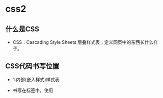 # css2

## 什么是CSS
- CSS：Cascading Style Sheets 层叠样式表；定义网页中的东西长什么样子。

## CSS代码书写位置

- 1.内部(嵌入样式)样式表
  
- 书写在<head>标签中，使用<style>标签
  
- 2.内联(行内样式)样式表，元素样式表
  - 直接书写在元素的style属性中
  - `<p style="color: red;">test</p>`

- 3.外部(外联样式)样式表[推荐]
  - 将样式书写到独立的css文件中。
  - <link rel="stylesheet" href="外部.css文件">
  - 使用外部样式的利弊
  - 外部样式可以解决多页面样式重复的问题
  - 有利于浏览器缓存，从而提高页面响应速度
  - 有利于代码分离（HTML和CSS），更容易阅读和维护


## 元素的定义

### 块级元素
- 独占一行 
    -   不设置宽度 默认宽度为父级的100%
    -   设置宽度外边距撑满整行
- 可以设置宽高、可以设置内外比边距
- 存在外边距同上问题
  - 原因：父级内第一个块级子元素设置上外边距 子元素未动 父级元素距离上级产生移动
  - 解决：
    - 1.父级开启bfc 
      - overflow:hidden|scroll|auto; 
      - display: flex  inlin-block 、grid、table、inline-table、inline-flex、inline-grid、inltable-cell、table-caption
      - position的值为absolute或fixed
    - 2.父级设置边框 （不推荐）
- 存在外边距重叠问题
  - 原因：两个块级元素间 上下外边距重叠 （最终的距离为 设置外边距最高的值）
  - 解决 同上
- 可以包裹其他元素
- 举例元素： div p ul li ol nav section header footer   form

### 行内元素
- 不会独占一行 水平依次排列
- 无法识别宽高 内容决定宽高 （可以设置但无效）
- 设置外边距 上下无效 左右有效
- 设置内边距 上下不占文档流位置 左右有效
- 存在 空白间隙
  - 原因：由自己在编辑器内编码进行换行导致
  - 解决办法：
    - 1.不进行换行 简直就是废话 不可能的
    - 2.父级设置font-size=0在给子级重新设定文字大小
- 只能包含文本
- 举例元素： a  span i em b  strong img

### 行内块元素
- 不会独占一行 水平依次排列
- 可以设置宽高 可以设置内外边距
- 存在空白间隙 原因解决方式同行元素
- 举例元素： input button textarear select option  


## 盒模型的组成
- 内容层+内边距+边框+外边距
- content+ padding + border + margin
### content 内容盒
- 存放内容区域
- 内容层大小由 宽高决定 如果没有设置宽高 由内容决定
### padding 内边距
- 内容层距离边框的距离

### border 边框
- 内容层+内边距外的边框
- 内边距与外边距间
### margin 外边距
- 元素与元素间的距离 
- 元素与页面间的距离

### 盒子大小的计算 （标准盒模型 和怪异盒模型）
- **标准盒子模型大小:  内容层+内边距+边框**  相等于 content-box
- **怪异盒模型大小：内容层决定宽高** （设置的宽高既为整个盒子的大小 ） 相等于 border-box

## 选择器

### 常用选择器
- 标签选择器
- id选择器
- . 类名选择器   多个类名以空格隔开
- [] 属性选择器

- * 通配符          选中所有标签
- + 相邻选择器      选择当前元素的后一个同级元素
- ~ 兄弟选择器      选择当前元素的后所有同级元素
- > 子级选择器      选择当前元素的下一级子级元素 
- 空格 后代选择器   选择当前元素的下所有子级元素  
- , 并集选择器      同时选择多个匹配元素   
- div.box 交集选择器
  
### 伪类 选择器

- :nth-child()      选择匹配的第n项子级元素
- :nth-of-type()    选择匹配**同类型**的第n项子级元素
- :first-child      选中第一个匹配的子级元素
- :last-child       选中最后一个匹配的子级元素
- :not()

### 伪元素
- ::before 在元素之前插入
- ::after  在元素之后插入
- ::focus  input的使用 获取焦点
  
## 权重

- !important 最高权重   10000
- 行内样式              1000
- id选择器              100
- 类名、属性、伪类       10
- 伪元素、标签           1
- + ~ 空格 * ,          0  （逗号是并集   div.box1是交集）
- **外联内联没有权重关系只有先后的层叠**
  
## 选择器

### 简单选择器

1. ID选择器
   - 元素唯一的标识 <h1 id="ID">test</h1>
   - #ID{}
  
2. 元素选择器
   - 选中所有的 指定元素
   - p{}

3. 类选择器
   - 自定义 <h1 class="class">test</h1>
   - .class{}

4. 通配符选择器
   
- *{} 将会选择整个网页元素
   
5. 属性选择器
   - 根据属性名和属性值选中元素
   - <input type="text">
   - [type="text"]{}
   - [attribute]    选取带有指定属性的所有元素
   - [attribute=value]   用于选取带有指定属性和值的元素。
   - [attribute~=value]  用于选取属性值中包含指定词汇的元素。
   - [attribute|=value]  用于选取带有以指定值开头的属性值的元素，该值必须是整个单词。
   - [attribute^=value]  匹配属性值以指定值开头的每个元素。
   - [attribute$=value]  匹配属性值以指定值结尾的每个元素。
   - [attribute*=value]  匹配属性值中包含指定值的每个元素。

6. 伪类选择器
   - 选中某些元素的某种状态 这4个状态区分先后顺序否则会出错
     - 1. :link: 超链接未访问时的状态  
     - 2. :visited: 超链接访问过后的状态
     - 3. :active：激活状态，鼠标按下状态
       - 以上3个为a元素独有状态
       - a元素的状态的严格顺序：link>visited>hover>active
     - 4. :hover: 鼠标悬停状态
    
        > 爱恨法则：love hate
        :focus 表示获得焦点的元素（如表单输入）。当用户点击或触摸元素或通过键盘的 “tab” 键选择它时会被触发。
     - 5.:first-child   选中指定元素中的第一个元素 **该元素必须在父元素后的第一位**
     - 6.:first-of-type 选中指定元素中类型的第一个元素 **该元素前有其他不符合的类型依然可以被选中**
     - 7.:last-child  同上 反转
     - 8.:last-of-type 同上 反转
     - 9.nth-child(n自定义、even偶数 、odd奇数)  选中指定的单个元素以及多个元素 **会计算进其他元素**
       
       - 10.nth-of-type() 选中指定的单个元素以及多个元素 **不会计算进其他元素**
     - 11.nth-last-child() 从元素后面开始 选中指定的单个元素以及多个元素 **会计算进其他元素**
     - 12.nth-last-of-type() 从元素后面开始 选中指定的单个元素以及多个元素 **不会计算进其他元素 只会计算当前指定的元素个数**
     - 13.:not() 否定选择器 （含义排除不需要选中的）
       
    - p:not(.test){color='red';} 其中p元素类名为test的会被排除
   
7. 伪元素选择器
   - ::before  在选中的文本前添加文本，还可以给添加的文本添加样式
   - ::after   在选中的文本后添加文本，同上
   - ::first-letter 选中元素中第一个字母（文字）
   - ::first-line 选中第一行文本
   - ::selection  设置被用户框选中的文字背景颜色以及字体颜色改变

> **伪元素与伪类的规范：伪元素使用 双冒号 （::） 伪类使用一个冒号 （:）**

### 选择器的组合

1. .        并且 div.test{}
   
  - 选择 class="test" 的所有 <div> 元素。
  
2. 空格      后代元素   div p{}
   
- 选择 <div> 元素内的所有 p 元素。
   
3. >        子元素  div>p{}
   
- 选择父元素是 <div> 的所有 <p> 元素。
   
4. +        相邻兄弟元素    div+p{}
   - 选择紧跟 <div> 元素的首个 <p> 元素。

5. ~        选择后面出现的所有兄弟元素 
- ,         并集 选择器同时选择多个匹配元素   
- div.box   交集 选择器

## 层叠 权重计算

### 简版权重

- !important 最高权重   10000
- 行内样式              1000
- id选择器              100
- 类名、属性、伪类       10
- 伪元素、标签           1
- + ~ 空格 * ,          0  （逗号是并集   div.box1是交集）
- **外联内联没有权重关系只有先后的层叠**
- 比较重要性>比较特殊性>比较源次序
- 声明冲突：同一个样式，多次应用到同一个元素
- 层叠：解决声明冲突的过程，浏览器自动处理（权重计算）

### 1.比较重要性
- 重要性从高到底：
  -  作者样式表：开发者书写的样式
  - 作者样式表中的!important样式 > 作者样式表中的行内样式>作者样式表中的普通样式 > 浏览器默认样式表中的样式

### 2.比较特殊性

- 看选择器
- 总体规则：选择器选中的范围越窄，越特殊
- 具体规则：通过选择器，计算出一个4位数（x x x x）
  - 千位：如果是内联样式，记1，否则记0    
  - 百位：等于选择器中所有id选择器的数量
  - 十位：等于选择器中所有类选择器、属性选择器、伪类选择器的数量
  - 个位：等于选择器中所有元素选择器、伪元素选择器的数量

- **多个同级别的选择器在一块 叠加时 进制不是10 而是255**
- vscode上有提示；鼠标悬停在选择上即可，但只显示 百、十、个位

### 3.比较源次序

- 当代码特殊性一致时代码书写靠后的胜出


## 属性值的计算过程

- 1.一个元素一个元素依次渲染，顺序按照页面文档的树形目录结构进行
- 2.渲染每个元素的前提条件：该元素的所有CSS属性必须有值
- 3.一个元素，从所有属性都没有值，到所有的属性都有值，这个计算过程，叫做属性值计算过程
- 4.属性计算过程：1.确定声明值    2.层叠冲突    3.使用继承    4.使用默认值

- 特殊的两个CSS取值：
  - inherit：手动（强制）继承，将父元素的值取出应用到该元素
  - initial：初始值，将该属性设置为默认值



## 关于 **颜色**
- 1.预设值：定义好的单词 blue/red/lightblue...
- 2.rgb表示法：rgb(255, 0, 0)
  - 三原色，色值：光学三原色（红、绿、蓝），每个颜色可以使用0-255之间的数字来表达，色值。
- 3.rgba(红,绿,蓝,透明度)  透明度为0~1之间
- 4.hex（16进制）表示法：#红绿蓝
  - CSS中定义颜色使用十六进制（hex）表示法为红，绿，蓝的颜色值结合。可以是最低值是0（十六进制00）到最高值是255（十六进制FF）3个双位数字的十六进制值写法，以＃符号开始。
  - rgb(255, 0, 0)==#FF0000


## 关于 **继承**

- 子元素会继承父元素的某些CSS属性
- 通常，跟文字内容相关的属性都能被继承 背景的相关属性都不会被继承

### 盒子的组成部分

> 无论是行盒、还是块盒，都由下面几个部分组成，从内到外分别是：

- 1. content  内容  
  - width、height，设置的是盒子内容的宽高
  - 内容部分通常叫做整个盒子的**内容盒 content-box**

- 2. padding  内边距（填充）  
  - 盒子边框到盒子内容的距离
  - padding-left、padding-right、padding-top、padding-bottom
    -  1个值：设定四边   当四个值 全部相等的时候 可以省略成一个值
    - 2个值：设定四边   上下相同 左右相同   
    - 3个值：           上下不同 左右相同  
    - 4个值：           上右下左 
    - 以上都为严格顺序
  - 填充区+内容区 = **填充盒 padding-box**

- 3. border 边框  

  - 边框 = 边框样式 + 边框宽度 + 边框颜色
  -  border 简写
     - 边框 样式：border-style
       - solid 实线
       - dashed虚线
       - dotted 点线 、、、
     - 边框 宽度：border-width
     - 边框 颜色：border-color
  
   - border 单个边框的设置
     - border-top:宽度 样式 颜色;
       - 值：
         - border-top-widht
         - border-top-style
         - border-top-color
         - 以下同上
     - border-right
     - border-bottom
     - border-left
     - **注意** 单个边框的设置中 也要设置 样式 颜色 宽度
     - **注意** 如果单个边框的设置中没有写全 但是代码后进行 border-style border-width border-color同样有效
  
  - border简写属性：border: 5px solid red;  无顺序要求
  - 边框+填充区+内容区 = **边框盒 border-box**

  - **关于boder上的坑**
    - 成功设置边框至少设置 1 项 （必须是 border-style）
    - 一个盒子就算不设置 边框宽度 边框颜色 只设置 边框样式依然会出现边框；
    - 原因： 宽高来源于 浏览器自带 3px 的全边像素             
    - 边框颜色 当边框不设置颜色时候 边框的默认颜色是继承于当前元素中的字体颜色而一般默认字体颜色为黑色所以边框颜色为黑色
    - 层叠以及抵消的情况
      - 抵消：当设置好的边框最后 后面代码出现 border:50px red; 那么边框将全消失 
        - 原因：border简写属性中必须有 边框样式存在
      - 层叠：当设置 好border四个边的属性时 后面代码出现 单个方向的边框设置 那么将覆盖指定的一边的边框
  
- 4. margin 外边距  

  - 元素与元素之间的距离  /  元素与页面之间的距离
  - margin-top、margin-left、margin-right、margin-bottom
    - 1个值：设定四边   当四个值 全部相等的时候 可以省略成一个值
    - 2个值：设定四边   上下相同 左右相同   
    - 3个值：           上下不同 左右相同  
    - 4个值：           上右下左 
    - 以上都为严格顺序



## 常规流 （视觉格式化模型）

- 盒模型：规定单个盒子的规则
- 视觉格式化模型（布局规则）：页面中的多个盒子排列规则
- 视觉格式化模型，大体上将页面中盒子的排列分为三种方式：
  - 1. 常规流
  - 2. 浮动
  - 3. 定位

### 常规流布局

- 叫法：常规流、文档流、普通文档流、常规文档流
- 所有元素，默认情况下，都属于常规流布局
- 总体规则：块盒独占一行，行盒水平依次排列
- 包含块（containing block）：每个盒子都有它的包含块，包含块决定了盒子的排列区域。
- 绝大部分情况下：盒子的包含块，为其父元素的内容盒
- 父元素的内容盒为子元素的包含块

## overflow
- overflow: visible;    溢出显示（默认）
- overflow: auto;       溢出 自适应
- overflow: scroll;     始终显示滚动条 
- overflow: hidden;     溢出 隐藏
  
## box-sizing  c3怪异盒模型
- 宽高决定盒子大小
- 值 border-box |content-box

## position 定位 
- 定位：手动控制元素在包含块中的精准位置

### position属性
- position
  - static 默认值 静态定位  不定位
  - sticky 粘性定位  ****  符合定位条件，发生跟固定定位一致的效果
  - relative    相对定位 **不脱离文档流 相对于自身发生定位**
  - absolut 绝对定位   **1.父级有定位就相对于父级产生定位，2.父级后都没有定位，相对于首屏定位**
  - fixed   固定定位    **相对于浏览器窗口定位**
  
- **一个元素，只要position的取值不是static，那就认为该元素是一个定位元素。**
- **定位元素会脱离文档流（相对定位除外）**
- 一个脱离了文档流的元素：
  - 文档流中的元素摆放时，会忽略脱离了文档流的元素
  - 文档流中元素计算自动高度时，会忽略脱离了文档流的元素


- 相对定位中盒子的偏移不会对其他盒子造成任何影响。
- 并且移动时只是移动不改变大小。而[margin-left]移动会改变大小
- 当全部值都设置后产生冲突：上下时听上的、左右时听左的

#### 定位下的居中

1. 水平居中定宽（垂直居中定高）
2. 将左右（上下）距离设置为0
3. 将左右（上下）margin设置为auto
>绝对定位和固定定位中，margin为auto时，会自动吸收剩余空间

#### 多个定位元素重叠时

- 堆叠上下文
  - 设置z-index，通常情况下，该值越大，越靠近用户
  - 只有定位元素设置z-index有效
  - z-index可以是负数，如果是负数，则遇到常规流、浮动元素，则会被其覆盖

#### 补充

- 绝对定位、固定定位元素一定是块盒
- 绝对定位、固定定位元素一定不是浮动
- 没有外边距合并

## float 浮动 

### 浮动的基本特点

- 修改float属性值为：
  - left：左浮动，元素靠上靠左
  - right：右浮动，元素靠上靠右
  - 默认值为none
- 当一个元素浮动后，元素必定为块盒(更改display属性为block)
- 浮动元素的包含块，和常规流一样，为父元素的内容盒

### 浮动盒子排列

1. 左浮动的盒子靠上靠左排列
2. 右浮动的盒子考上靠右排列
3. 浮动盒子在包含块中排列时，会避开常规流块盒
   - （**常规流快盒位于浮动盒子前面时浮动盒子会自动避开、常规流快盒位于浮动盒子后面时常规流快盒会无视浮动盒子**）
4. 常规流块盒在排列时，无视浮动盒子
5. 行盒在排列时，会避开浮动盒子
6. 外边距合并不会发生

### 高度坍塌

- 高度坍塌的根源：常规流盒子的自动高度，在计算时，不会考虑浮动盒子
- clear
- 默认值：none
- left：清除左浮动，该元素必须出现在前面所有左浮动盒子的下方
- right：清除右浮动，该元素必须出现在前面所有右浮动盒子的下方
- both：清除左右浮动，该元素必须出现在前面所有浮动盒子的下方





## background 背景 

### 背景属性
- background-color	指定要使用的背景颜色

- background-image	指定要使用的一个或多个背景图像

- background-repeat	指定如何重复背景图像 
  - 值：
    - repeat    :重复平铺 （默认）
    - no-repeat :不会重复
    - repeat-x	只有水平位置会重复背景图像
    - repeat-y	只有垂直位置会重复背景图像
    - round :重复均匀铺满、没有空隙
    - space :图像会尽可能得重复, 但是不会裁剪、留有空隙

- background-position	指定背景图像的位置	
  - 值：
  - 百分比（x% y%）:第一个值是水平位置，第二个值是垂直。左上角是0％0％ 右下角是100％100％ 如果仅指定了一个值，其他值将是50％。 默认值为：0％0％
  - 像素（Xpx Ypx）:同上 同时也可以使用css其他单位
  - 保留值（top、bottom、left、right、center） : 如果仅指定一个关键字，其他值将会是"center"
    - 如果仅指定一个关键字，其他值将会是"center"
    - background-position:x y;（x=水平 y=垂直）

- background-size	指定背景图片的大小	
  - 值：
    - 百分比 和 px
    - cover	**保持图像的纵横比，并将图像缩放成将完全覆盖背景定位区域的 最小大小。**
    - contain	**保持图像的纵横比，并将图像缩放成将适合背景定位区域的 最大大小。**
      - background-size:Xpx Ypx; （x=宽度 y=高度）

- background-origin	指定背景图像的定位区域	
  - 值：
    - padding-box	背景图像填充框的相对位置
    - border-box	背景图像边界框的相对位置
    - content-box	背景图像的相对位置的内容框
      - 大概含义就是指定背景图是在盒子的那一层次中

- background-clip	指定背景图像的绘画区域	
  - 值：
    - border-box	默认值。背景绘制在边框方框内（剪切成边框方框）。
    - padding-box	背景绘制在衬距方框内（剪切成衬距方框）。
    - content-box	背景绘制在内容方框内（剪切成内容方框）。
    - 大概含义就是 背景图从什么层次开始平铺

- background-attachment	设置背景图像是否固定或者随着页面的其余部分滚动。	
  - 值：
    - scroll 背景图片随着页面的滚动而滚动，这是默认的。
    - fixed	背景图片不会随着页面的滚动而滚动。
    - local	背景图片会随着元素内容的滚动而滚动。

### 背景简写
- background:rgba(背景颜色) url(背景图) no-repeat ;
- `background: #bfd url(1.png) center center/200px 200px no-repeat fixed`;
- **只需要注意 背景位置（position）和背景大小 （size） 位置在前大小在后 两者之间使用 “/” 符号隔开**

- ```html
    .example {
    background: red 
              url(img.png) 
              no-repeat 
              scroll 
              center center / 50% 
              content-box content-box;
                }
    background: 
    [background-color] [background-image] [background-repeat] 
    [background-attachment] [background-position] / [ background-size] 
    [background-origin] [background-clip];
    background:颜色 图像 不重复 位置/大小 ;
    ```

## font 文字 

### 文本样式
- font-size     规定字体尺寸
- font-style    规定字体样式
  - 值：
  - italic	浏览器会显示一个斜体的字体样式。
  - oblique	浏览器会显示一个倾斜的字体样式。
    - 以上两个属性在浏览器显示没有差别使用第一个就好
- font-weight   规定字体粗细
  - 值：
    - bold  定义粗体字符
    - bolder 定义更粗的字符。
    - lighter 定义更细的字符。
    - 100~900  定义由细到粗的字符。400 等同于 normal（标准字体），而 700 等同于 bold。
- font-variant  小型大写字母
  - normal	（默认值）浏览器会显示一个标准的字体。
  - small-caps	浏览器会显示小型大写字母的字体。
- font-family   规定字体系列
  - 1.font-family使用规则：可以填写多个字体 靠前的字体权重高于后面的字体 同时需要判定当前用户电脑中是否存在该
    字体，不存在则依次往后推 
  - 2.需要注意的是 有些字体只对中或英文有效，所以存在一行中英混合文本会使用了两种指定字体 
  - 3.五大类字体
    - serif（衬线字体）
    - sans-serif （非衬线字体）
    - monospace （等宽字体）
    - cursive （草书字体）
    - fantasy （虚幻字体）
    - 将字体设置为这些分类，浏览器会自动从这些分类里面选择指定的字体并应用 
    - 作用：兜底 常常写在 font-family属性 最后面
- line-height 行高

### font 简写
- `font: bold small-caps italic 30px/50px "华文彩云"`;
- 4.font类型的简写 ：没有严格顺序,属性之间使用空格隔开 但是 
- **文字大小 和文字字体 必须写 否则全无效而且** **文字字体必须最后写** 字体大小写在倒数第二位
- （可以设置： 字体大小 小写大字母 斜体 加粗 字体类型 ）
- font中可以写行高  font: 30px/50px "华文彩云";  **行高书写于字体大小后面 使用 “/” 斜杠隔开**

## 表单元素

### input元素
- 输入框
  - type属性：输入框类型
    - type: text， 普通文本输入框
    - type：password，密码框
    - type: date, 日期选择框，兼容性问题
    - type: search, 搜索框，兼容性问题
    - type: number，数字输入框
    - type: checkbox，多选框 单、多选框中默认被选中( checked)布尔属性
    - type: radio，单选框  单选框中所有选项需要用相同的name否则无法单选
    - type: file, 选择文件 (accept指定可选文件类型)
  - value属性：输入框的值
  - placeholder属性：显示提示的文本，文本框没有内容时显示

  - input元素可以制作按钮
    - 当type值为如下时input表示按钮：
      - reset重置按钮
      - button普通按钮
      - submit提交按钮 


### select元素 下拉列表选择框
- select元素通常和option元素配合使用
- 下拉列表分组  optgroup-元素 label属性-分组组名 
- 设置默认被选中(selected)布尔属性
 ```html
    <select>
        <optgroup label="男单">
            <option>李宗伟</option>
            <option >林丹</option>
            <option>湛龙</option>
        </optgroup>
        <optgroup label="女单">
            <option >大撅彩</option>
            <option >戴资颖</option>
        </optgroup>
           
    </select>
 ```

### textarea元素 文本域，多行文本框

- 属性cols=""表示一行字符个数 
- 属性rows=""表示有多少行
  ```html
  <textarea name="" id="" cols="30" rows="10"></textarea>
  ```

### lable

- 通常配合单选和多选框使用
- 可以通过for属性，让label元素关联某一个表单元素，for属性书写表单元素id的值
```html
<body>

    显示关联
    <p>
        请选择性别：
        <input id="radio1" type="radio" name="test" >
        <label for="radio1">男</label>
        <!-- input中设置id名引用到lable属性for中-二者将关联，关联后点击文本也会选中选框 -->
        <input id="radio2" type="radio" name="test" >
        <label for="radio2">女</label>
    </p>
    隐式关联
    <p>
        请选择性别：
        <label >
            <input  type="radio" name="test" >
            男
        </label>
        <label >
            <input  type="radio" name="test" >
           女
        </label>
    </p>
</body>
```

### datalist  数据列表
- 该元素本身不会显示到页面，通常用于和普通文本框配合
```html
<body>
    <p>
        请输入你使用的浏览器：
        <input type="text" list="chrom">
       <!-- input中list与datalist中id进行关联 -->
    </p>
    <datalist id="chrom">
        <option value="谷歌">谷歌浏览器</option>
        <option value="QQ">QQ浏览器</option>
        <option value="360">360浏览器</option>
    </datalist>
</body>
```

### fieldset 元素 表单分组

- 表单分组隔开
- legend分组标题

```html
<body>
    <div>
        <h1>修改用户信息</h1>
        <fieldset>
            <legend>账号信息</legend>
            <p>
                用户账号：
                <input type="text" value="aaaaa" readonly>
            </p>
            <p>
                用户密码：
                <input type="password">
            </p>
        </fieldset>

        <fieldset>
            <legend>基本信息</legend>
            <p>
                用户姓名：
                <input disabled value="袁进" type="text">
            </p>
            <p>
                城市：
                <select disabled name="" id="">
                    <option value="">Lorem.</option>
                    <option value="">Vel!</option>
                    <option value="">Dolore?</option>
                    <option value="">Autem?</option>
                    <option value="">Nulla?</option>
                    <option value="">Aliquam?</option>
                    <option value="">Obcaecati!</option>
                    <option value="">Nulla!</option>
                    <option value="">Totam.</option>
                    <option value="">Ipsum.</option>
                </select>
            </p>
        </fieldset>
        <p>
            <button disabled>提交修改</button>
        </p>
    </div>
</body>
```


### 表单状态

- readonly属性：布尔属性，是否只读，不会改变表单显示样式
- disabled属性：布尔属性，是否禁用，会改变表单显示样式


### 按钮元素

button

type属性：reset、submit、button，默认值submit
  <!-- 将图片设置为按钮两种方法区别 -->
<p>
    <input  style="height: 100px; width: 100px;" type="image" src="../hashiqi.jpg">
    <button>
        <img style="width: 100px;height: 100px;" src="../hashiqi.jpg" alt="">
    </button>
</p>
button中可简单添加元素如-p、div、src等


### from
- action 表单提交地址
- method 表单提交方式
    - get 明文
    - post 暗文
- 通常，会将整个表单元素，放置form元素的内部，作用是当提交表单时，会将form元素内部的表单内容以合适的方式提交到服务器。
- form元素对开发静态页面没有什么意义。
  
```html
<body>
    <!-- action服务器地址 -->
    <form action="https://www.baidu.com" method="GET">
    <p>
        账号：
        <input type="text" name="321">
    </p>
    <!-- input中不写name属性不会提交到服务器 -->
    密码：
    <input type="password" name="123">
    <p>
        <button type="submit">提交</button>
    </p>
    </form>
</body>
```





## 单个样式
- line-height 行高
  - 不加单位 表示倍数关系
- border-radius 圆角属性
- vertical-align 设置元素垂直对齐方式
  - 值： top  middle bottom 、、、
- text-overflow 文本溢出属性 文本溢出后如何显示溢出内容
- word-wrap 允许对长的不可分割的单词进行分割并换行到下一行
- word-break 规定非中日韩文本的换行规则

## 其他

### @charset
- @charset 'utf-8';/* 防止乱码 */

### 关于通配符的使用

- 通配符 " * "  表示匹配所有标签 
- 清除所有标签的外边距和内边距  --- 去除body自带的8px外边距  
- ```html
    * {
      margin: 0;
      padding: 0;
    }
    ```




### 匿名行盒
- 如果文字没有在行盒中，浏览器会自动生成一个行盒包裹文字，该行盒叫做匿名行盒。


